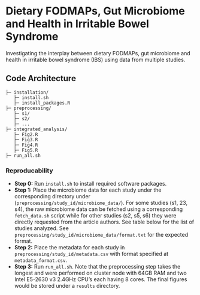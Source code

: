# Dietary FODMAPs, Gut Microbiome and Health in Irritable Bowel Syndrome
Investigating the interplay between dietary FODMAPs, gut microbiome and health in irritable bowel syndrome (IBS) using data from multiple studies.

## Code Architecture
```
├─ installation/
   ├─ install.sh
   ├─ install_packages.R
├─ preprocessing/
   ├─ s1/
   ├─ s2/
   ├─ ...
├─ integrated_analysis/
   ├─ Fig2.R
   ├─ Fig3.R
   ├─ Fig4.R
   ├─ Fig5.R
├─ run_all.sh
```

### Reproducability
* **Step 0:** Run ```install.sh``` to install required software packages.
* **Step 1:** Place the microbiome data for each study under the corresponding directory under (```preprocessing/study_id/microbiome_data/```). For some studies (s1, 23, s4), the raw microbiome data can be fetched using a corresponding ```fetch_data.sh``` script while for other studies (s2, s5, s6) they were directly requested from the article authors. See table below for the list of studies analyzed. See ```preprocessing/study_id/microbiome_data/format.txt``` for the expected format.
* **Step 2:** Place the metadata for each study in ```preprocessing/study_id/metadata.csv``` with format specified at ```metadata_format.csv```.
* **Step 3:** Run ```run_all.sh```. Note that the preprocessing step takes the longest and were performed on cluster node with 64GB RAM and two Intel E5-2630 v3 2.4GHz CPU’s each having 8 cores. The final figures would be stored under a ```results``` directory.
